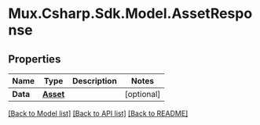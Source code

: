 # Mux.Csharp.Sdk.Model.AssetResponse

## Properties

Name | Type | Description | Notes
------------ | ------------- | ------------- | -------------
**Data** | [**Asset**](Asset.md) |  | [optional] 

[[Back to Model list]](../README.md#documentation-for-models) [[Back to API list]](../README.md#documentation-for-api-endpoints) [[Back to README]](../README.md)

